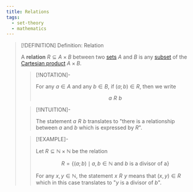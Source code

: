 ```yaml
---
title: Relations
tags:
  - set-theory
  - mathematics
---
```


>[!DEFINITION] Definition: Relation
>
>A **relation** $R \subseteq A \times B$ between two [sets](../Sets.md) $A$ and $B$ is any [subset](../Sets.md) of the [Cartesian product](../Set%20Operations.md#cartesian%20product) $A\times B$.
>
>>[!NOTATION]-
>>
>>For any $a \in A$ and any $b \in B$, if $(a;b) \in R$, then we write
>>
>>$$
>>a\,\, R\,\, b
>>$$
>>
>
>>[!INTUITION]-
>>
>>The statement $a \,\, R\,\, b$ translates to "there is a relationship between $a$ and $b$ which is expressed by $R$".
>>
>
>>[!EXAMPLE]-
>>
>>Let $R \subseteq \mathbb{N} \times \mathbb{N}$ be the relation
>>
>>$$
>>R = \{(a;b)\mid a,b \in \mathbb{N} \text{ and } b \text{ is a divisor of a} \}
>>$$
>>
>>For any $x,y \in \mathbb{N}$, the statement $x\,\, R\,\, y$ means that $(x,y) \in R$ which in this case translates to "$y$ is a divisor of $b$".
>>
>